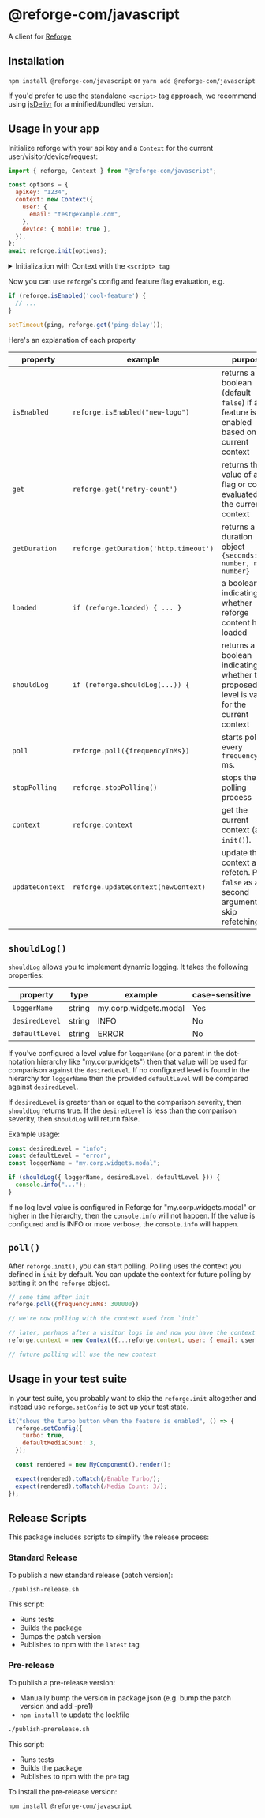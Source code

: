 # @reforge-com/javascript

A client for [Reforge]

## Installation

`npm install @reforge-com/javascript` or `yarn add @reforge-com/javascript`

If you'd prefer to use the standalone `<script>` tag approach, we recommend using
[jsDelivr][jsDelivr] for a minified/bundled version.

## Usage in your app

Initialize reforge with your api key and a `Context` for the current user/visitor/device/request:

```javascript
import { reforge, Context } from "@reforge-com/javascript";

const options = {
  apiKey: "1234",
  context: new Context({
    user: {
      email: "test@example.com",
    },
    device: { mobile: true },
  }),
};
await reforge.init(options);
```

<details>
<summary>Initialization with Context with the <code>&lt;script&gt; tag</code></summary>

```javascript
// `reforge` is available globally on the window object
// `Context` is available globally as `window.reforgeNamespace.Context`
const options = {
  apiKey: "1234",
  context: new reforgeNamespace.Context({
    user: {
      email: "test@example.com",
    },
    device: { mobile: true },
  }),
};

reforge.init(options).then(() => {
  console.log(options);
  console.log("test-flag is " + reforge.get("test-flag"));

  console.log("ex1-copywrite " + reforge.get("ex1-copywrite"));
  $(".copywrite").text(reforge.get("ex1-copywrite"));
});
```

</details>

Now you can use `reforge`'s config and feature flag evaluation, e.g.

```javascript
if (reforge.isEnabled('cool-feature') {
  // ...
}

setTimeout(ping, reforge.get('ping-delay'));
```

Here's an explanation of each property

| property        | example                               | purpose                                                                                      |
| --------------- | ------------------------------------- | -------------------------------------------------------------------------------------------- |
| `isEnabled`     | `reforge.isEnabled("new-logo")`       | returns a boolean (default `false`) if a feature is enabled based on the current context     |
| `get`           | `reforge.get('retry-count')`          | returns the value of a flag or config evaluated in the current context                       |
| `getDuration`   | `reforge.getDuration('http.timeout')` | returns a duration object `{seconds: number, ms: number}`                                    |
| `loaded`        | `if (reforge.loaded) { ... }`         | a boolean indicating whether reforge content has loaded                                      |
| `shouldLog`     | `if (reforge.shouldLog(...)) {`       | returns a boolean indicating whether the proposed log level is valid for the current context |
| `poll`          | `reforge.poll({frequencyInMs})`       | starts polling every `frequencyInMs` ms.                                                     |
| `stopPolling`   | `reforge.stopPolling()`               | stops the polling process                                                                    |
| `context`       | `reforge.context`                     | get the current context (after `init()`).                                                    |
| `updateContext` | `reforge.updateContext(newContext)`   | update the context and refetch. Pass `false` as a second argument to skip refetching         |

## `shouldLog()`

`shouldLog` allows you to implement dynamic logging. It takes the following properties:

| property       | type   | example               | case-sensitive |
| -------------- | ------ | --------------------- | -------------- |
| `loggerName`   | string | my.corp.widgets.modal | Yes            |
| `desiredLevel` | string | INFO                  | No             |
| `defaultLevel` | string | ERROR                 | No             |

If you've configured a level value for `loggerName` (or a parent in the dot-notation hierarchy like
"my.corp.widgets") then that value will be used for comparison against the `desiredLevel`. If no
configured level is found in the hierarchy for `loggerName` then the provided `defaultLevel` will be
compared against `desiredLevel`.

If `desiredLevel` is greater than or equal to the comparison severity, then `shouldLog` returns
true. If the `desiredLevel` is less than the comparison severity, then `shouldLog` will return
false.

Example usage:

```javascript
const desiredLevel = "info";
const defaultLevel = "error";
const loggerName = "my.corp.widgets.modal";

if (shouldLog({ loggerName, desiredLevel, defaultLevel })) {
  console.info("...");
}
```

If no log level value is configured in Reforge for "my.corp.widgets.modal" or higher in the
hierarchy, then the `console.info` will not happen. If the value is configured and is INFO or more
verbose, the `console.info` will happen.

## `poll()`

After `reforge.init()`, you can start polling. Polling uses the context you defined in `init` by
default. You can update the context for future polling by setting it on the `reforge` object.

```javascript
// some time after init
reforge.poll({frequencyInMs: 300000})

// we're now polling with the context used from `init`

// later, perhaps after a visitor logs in and now you have the context of their current user
reforge.context = new Context({...reforge.context, user: { email: user.email, key: user.trackingId })

// future polling will use the new context
```

## Usage in your test suite

In your test suite, you probably want to skip the `reforge.init` altogether and instead use
`reforge.setConfig` to set up your test state.

```javascript
it("shows the turbo button when the feature is enabled", () => {
  reforge.setConfig({
    turbo: true,
    defaultMediaCount: 3,
  });

  const rendered = new MyComponent().render();

  expect(rendered).toMatch(/Enable Turbo/);
  expect(rendered).toMatch(/Media Count: 3/);
});
```

[Reforge]: https://www.prefab.cloud/
[jsDelivr]: https://www.jsdelivr.com/package/npm/@reforge-com/javascript

## Release Scripts

This package includes scripts to simplify the release process:

### Standard Release

To publish a new standard release (patch version):

```bash
./publish-release.sh
```

This script:

- Runs tests
- Builds the package
- Bumps the patch version
- Publishes to npm with the `latest` tag

### Pre-release

To publish a pre-release version:

- Manually bump the version in package.json (e.g. bump the patch version and add -pre1)
- `npm install` to update the lockfile

```bash
./publish-prerelease.sh
```

This script:

- Runs tests
- Builds the package
- Publishes to npm with the `pre` tag

To install the pre-release version:

```bash
npm install @reforge-com/javascript
```
